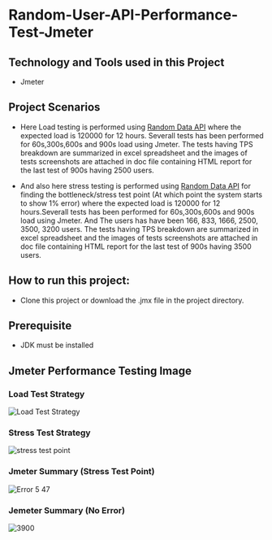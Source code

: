 # Random-User-API-Performance-Test-Jmeter

## Technology and Tools used in this Project
- Jmeter

## Project Scenarios
 - Here Load testing is performed using [Random Data API](https://random-data-api.com/api/v2/users) where the expected load is 120000 for 12 hours. 
   Severall tests has been performed for 60s,300s,600s and 900s load using Jmeter. The tests having TPS breakdown are summarized in excel spreadsheet and the images 
   of tests screenshots are attached in doc file containing HTML report for the last test of 900s having 2500 users.
   
 - And also here stress testing is performed using [Random Data API](https://random-data-api.com/api/v2/users) for finding the bottleneck/stress test point 
   (At which point the system starts to show 1% error) where the expected load is 120000 for 12 hours.Severall tests has been performed for 60s,300s,600s and 900s load using Jmeter. And The users has have been 166, 833, 
   1666, 2500, 3500, 3200 users.  The tests having TPS breakdown are summarized in excel spreadsheet and the images of tests screenshots are attached in doc file 
   containing HTML report for the last test of 900s having 3500 users.

## How to run this project:
 - Clone this project or download the .jmx file in the project directory.

 ## Prerequisite
  - JDK must be installed
  
 ## Jmeter Performance Testing Image
 
 ### Load Test Strategy
 
 ![Load Test Strategy](https://user-images.githubusercontent.com/58990500/193929123-2d73006f-9819-4f90-a2cd-1cccfc035fcb.PNG)

 ### Stress Test Strategy 
 
 ![stress test point](https://user-images.githubusercontent.com/58990500/193929325-dfc0608b-babd-4ff1-b47d-454c02a872d6.PNG)
 
 ### Jmeter Summary (Stress Test Point)
 
![Error 5 47](https://user-images.githubusercontent.com/58990500/193929705-7b3b012b-95c0-49f7-9cf1-af60d0178753.PNG)

### Jemeter Summary (No Error)

![3900](https://user-images.githubusercontent.com/58990500/193929809-fd3deb75-0f84-47fc-ab84-c20d48b4f387.PNG)
